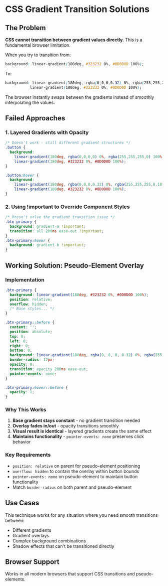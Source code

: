 # CSS Gradient Transition Solutions

## The Problem

**CSS cannot transition between gradient values directly.** This is a fundamental browser limitation.

When you try to transition from:
```css
background: linear-gradient(180deg, #323232 0%, #0D0D0D 100%);
```

To:
```css
background: linear-gradient(180deg, rgba(0,0,0,0.32) 0%, rgba(255,255,255,0.10) 100%), 
           linear-gradient(180deg, #323232 0%, #0D0D0D 100%);
```

The browser instantly swaps between the gradients instead of smoothly interpolating the values.

## Failed Approaches

### 1. Layered Gradients with Opacity
```css
/* Doesn't work - still different gradient structures */
.button {
  background: 
    linear-gradient(180deg, rgba(0,0,0,0) 0%, rgba(255,255,255,0) 100%), 
    linear-gradient(180deg, #323232 0%, #0D0D0D 100%);
}

.button:hover {
  background: 
    linear-gradient(180deg, rgba(0,0,0,0.32) 0%, rgba(255,255,255,0.10) 100%), 
    linear-gradient(180deg, #323232 0%, #0D0D0D 100%);
}
```

### 2. Using !important to Override Component Styles
```css
/* Doesn't solve the gradient transition issue */
.btn-primary {
  background: gradient-a !important;
  transition: all 200ms ease-out !important;
}
.btn-primary:hover {
  background: gradient-b !important;
}
```

## Working Solution: Pseudo-Element Overlay

### Implementation
```css
.btn-primary {
  background: linear-gradient(180deg, #323232 0%, #0D0D0D 100%);
  position: relative;
  overflow: hidden;
  /* Base styles... */
}

.btn-primary::before {
  content: '';
  position: absolute;
  top: 0;
  left: 0;
  right: 0;
  bottom: 0;
  background: linear-gradient(180deg, rgba(0, 0, 0, 0.32) 0%, rgba(255, 255, 255, 0.10) 100%);
  border-radius: 12px;
  opacity: 0;
  transition: opacity 200ms ease-out;
  pointer-events: none;
}

.btn-primary:hover::before {
  opacity: 1;
}
```

### Why This Works
1. **Base gradient stays constant** - no gradient transition needed
2. **Overlay fades in/out** - opacity transitions smoothly
3. **Visual result is identical** - layered gradients create the same effect
4. **Maintains functionality** - `pointer-events: none` preserves click behavior

### Key Requirements
- `position: relative` on parent for pseudo-element positioning
- `overflow: hidden` to contain the overlay within button bounds
- `pointer-events: none` on pseudo-element to maintain button functionality
- Match `border-radius` on both parent and pseudo-element

## Use Cases
This technique works for any situation where you need smooth transitions between:
- Different gradients
- Gradient overlays
- Complex background combinations
- Shadow effects that can't be transitioned directly

## Browser Support
Works in all modern browsers that support CSS transitions and pseudo-elements.